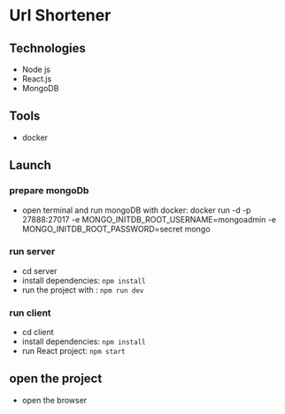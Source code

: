 # Url Shortener

## Technologies

- Node js
- React.js
- MongoDB

## Tools
- docker

## Launch

### prepare mongoDb

- open terminal and run mongoDB with docker: docker run -d  -p 27888:27017 -e MONGO_INITDB_ROOT_USERNAME=mongoadmin -e MONGO_INITDB_ROOT_PASSWORD=secret mongo

### run server

- cd server
- install dependencies: `npm install`
- run the project with : `npm run dev`

### run client

- cd client
- install dependencies: `npm install`
- run React project: `npm start`

## open the project

- open the browser